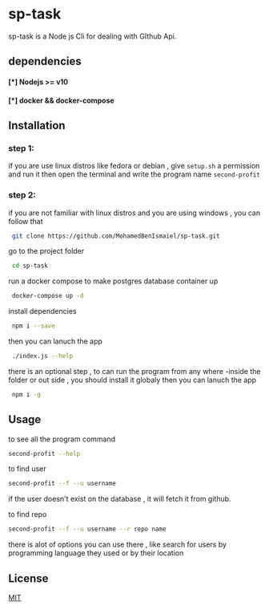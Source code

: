 # sp-task

sp-task is a Node js Cli for dealing with GIthub Api.

## dependencies
#### [*] Nodejs >= v10
#### [*] docker && docker-compose

## Installation
### step 1:
if you are use linux distros like fedora or debian , give `setup.sh` a permission and run it then open the terminal and write the program name `second-profit`

### step 2:
 if you are not familiar with linux distros and you are using windows , you can follow that

```bash
 git clone https://github.com/MohamedBenIsmaiel/sp-task.git
```
go to the project folder
```bash
 cd sp-task
```
run a docker compose to make postgres database container up
```bash
 docker-compose up -d
```
install dependencies
```bash
 npm i --save
```
then you can lanuch the app 
```bash
 ./index.js --help
```
there is an optional step , to can run the program from any where -inside the folder or out side , you should install it globaly
then you can lanuch the app 
```bash
 npm i -g
```


## Usage
to see all the program command
```bash
second-profit --help
```

to find user 
```bash
second-profit --f --u username
```
if the user doesn't exist on the database , it will fetch it from github.

to find repo 
```bash
second-profit --f --u username --r repo name
```
there is alot of options you can use there , like search for users by programming language they used or by their location

## License
[MIT](https://choosealicense.com/licenses/mit/)